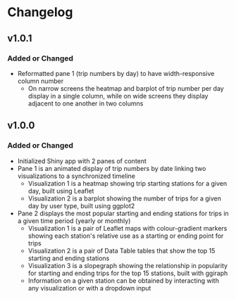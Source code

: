 # Changelog

## v1.0.1

### Added or Changed

* Reformatted pane 1 (trip numbers by day) to have width-responsive column number
  - On narrow screens the heatmap and barplot of trip number per day display in a single column, while on wide screens they display adjacent to one another in two columns

## v1.0.0

### Added or Changed

* Initialized Shiny app with 2 panes of content
* Pane 1 is an animated display of trip numbers by date linking two visualizations to a synchronized timeline
  - Visualization 1 is a heatmap showing trip starting stations for a given day, built using Leaflet
  - Visualization 2 is a barplot showing the number of trips for a given day by user type, built using ggplot2
* Pane 2 displays the most popular starting and ending stations for trips in a given time period (yearly or monthly)
  - Visualization 1 is a pair of Leaflet maps with colour-gradient markers showing each station's relative use as a starting or ending point for trips
  - Visualization 2 is a pair of Data Table tables that show the top 15 starting and ending stations
  - Visualization 3 is a slopegraph showing the relationship in popularity for starting and ending trips for the top 15 stations, built with ggiraph
  - Information on a given station can be obtained by interacting with any visualization or with a dropdown input
